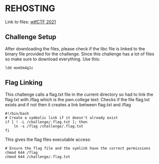 # REHOSTING

Link to files: [wtfCTF 2021](https://github.com/sajjadium/ctf-archives/tree/main/ctfs/wtf/2021/pwn/MoM5m4g1c)

## Challenge Setup
After downloading the files, please check if the libc file is linked to the binary file provided for the challenge.
Since this challenge has a lot of files so make sure to download everything.
Use this:
```
ldd mom5m4g1c
```

## Flag Linking
This challenge calls a flag.txt file in the current directory so had to link the flag.txt with /flag which is the pwn.college text:
Checks if the file flag.txt exists and if not then it creates a link between flag.txt and /flag
```
#!/bin/bash
# Create a symbolic link if it doesn't already exist
if [ ! -L /challenge/.flag.txt ]; then
    ln -s /flag /challenge/.flag.txt
fi
```
This gives the flag files executable access:
```
# Ensure the flag file and the symlink have the correct permissions
chmod 644 /flag
chmod 644 /challenge/.flag.txt
```